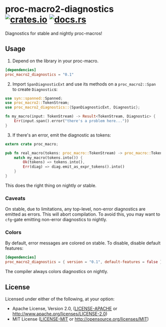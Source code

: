 # proc-macro2-diagnostics &thinsp; [![crates.io]][crate] [![docs.rs]][docs]

[crates.io]: https://img.shields.io/crates/v/proc-macro2-diagnostics.svg
[crate]: https://crates.io/crates/proc-macro2-diagnostics
[docs.rs]: https://docs.rs/proc-macro2-diagnostics/badge.svg
[docs]: https://docs.rs/proc-macro2-diagnostics

Diagnostics for stable and nightly proc-macros!

## Usage

1. Depend on the library in your proc-macro.

```toml
[dependencies]
proc_macro2_diagnostics = "0.1"
```

2. Import `SpanDiagnosticExt` and use its methods on a `proc_macro2::Span` to
   create `Diagnostic`s:

```rust
use syn::spanned::Spanned;
use proc_macro2::TokenStream;
use proc_macro2_diagnostics::{SpanDiagnosticExt, Diagnostic};

fn my_macro(input: TokenStream) -> Result<TokenStream, Diagnostic> {
    Err(input.span().error("there's a problem here..."))
}
```

3. If there's an error, emit the diagnostic as tokens:

```rust
extern crate proc_macro;

pub fn real_macro(tokens: proc_macro::TokenStream) -> proc_macro::TokenStream {
    match my_macro(tokens.into()) {
        Ok(tokens) => tokens.into(),
        Err(diag) => diag.emit_as_expr_tokens().into()
    }
}
```

This does the right thing on nightly _or_ stable.

### Caveats

On stable, due to limitations, any top-level, non-error diagnostics are
emitted as errors. This will abort compilation. To avoid this, you may want
to `cfg`-gate emitting non-error diagnostics to nightly.

### Colors

By default, error messages are colored on stable. To disable, disable
default features:

```toml
[dependencies]
proc_macro2_diagnostics = { version = "0.1", default-features = false }
```

The compiler always colors diagnostics on nightly.

## License

Licensed under either of the following, at your option:

  * Apache License, Version 2.0, ([LICENSE-APACHE](LICENSE-APACHE) or http://www.apache.org/licenses/LICENSE-2.0)
  * MIT License ([LICENSE-MIT](LICENSE-MIT) or http://opensource.org/licenses/MIT)
